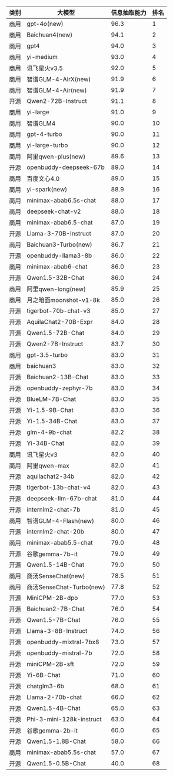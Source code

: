 
| 类别| 大模型                         | 信息抽取能力 | 排名 |
|---|-----------------------------|--------|----|
|商用|gpt-4o(new)|96.3|1|
|商用|Baichuan4(new)|94.1|2|
|商用|gpt4|94.0|3|
|商用|yi-medium|93.0|4|
|商用|讯飞星火v3.5|92.0|5|
|商用|智谱GLM-4-AirX(new)|91.9|6|
|商用|智谱GLM-4-Air(new)|91.9|7|
|开源|Qwen2-72B-Instruct|91.1|8|
|商用|yi-large|91.0|9|
|商用|智谱GLM4|90.0|10|
|商用|gpt-4-turbo|90.0|11|
|商用|yi-large-turbo|90.0|12|
|商用|阿里qwen-plus(new)|89.6|13|
|开源|openbuddy-deepseek-67b|89.0|14|
|商用|百度文心4.0|89.0|15|
|商用|yi-spark(new)|88.9|16|
|商用|minimax-abab6.5s-chat|88.0|17|
|商用|deepseek-chat-v2|88.0|18|
|商用|minimax-abab6.5-chat|87.0|19|
|开源|Llama-3-70B-Instruct|87.0|20|
|商用|Baichuan3-Turbo(new)|86.7|21|
|开源|openbuddy-llama3-8b|86.0|22|
|商用|minimax-abab6-chat|86.0|23|
|开源|Qwen1.5-32B-Chat|86.0|24|
|商用|阿里qwen-long(new)|85.9|25|
|商用|月之暗面moonshot-v1-8k|85.0|26|
|开源|tigerbot-70b-chat-v3|85.0|27|
|开源|AquilaChat2-70B-Expr|84.0|28|
|开源|Qwen1.5-72B-Chat|84.0|29|
|开源|Qwen2-7B-Instruct|83.7|30|
|商用|gpt-3.5-turbo|83.0|31|
|商用|baichuan3|83.0|32|
|开源|Baichuan2-13B-Chat|83.0|33|
|开源|openbuddy-zephyr-7b|83.0|34|
|开源|BlueLM-7B-Chat|83.0|35|
|开源|Yi-1.5-9B-Chat|83.0|36|
|开源|Yi-1.5-34B-Chat|83.0|37|
|开源|glm-4-9b-chat|82.2|38|
|开源|Yi-34B-Chat|82.0|39|
|商用|讯飞星火v3|82.0|40|
|商用|阿里qwen-max|82.0|41|
|开源|aquilachat2-34b|82.0|42|
|开源|tigerbot-13b-chat-v4|82.0|43|
|开源|deepseek-llm-67b-chat|81.0|44|
|开源|internlm2-chat-7b|81.0|45|
|商用|智谱GLM-4-Flash(new)|80.0|46|
|开源|internlm2-chat-20b|80.0|47|
|商用|minimax-abab5.5-chat|79.0|48|
|开源|谷歌gemma-7b-it|79.0|49|
|开源|Qwen1.5-14B-Chat|79.0|50|
|商用|商汤SenseChat(new)|78.5|51|
|商用|商汤SenseChat-Turbo(new)|77.8|52|
|开源|MiniCPM-2B-dpo|77.0|53|
|开源|Baichuan2-7B-Chat|76.0|54|
|开源|Qwen1.5-7B-Chat|76.0|55|
|开源|Llama-3-8B-Instruct|74.0|56|
|开源|openbuddy-mixtral-7bx8|73.0|57|
|开源|openbuddy-mistral-7b|72.0|58|
|开源|miniCPM-2B-sft|72.0|59|
|开源|Yi-6B-Chat|71.0|60|
|开源|chatglm3-6b|68.0|61|
|开源|Llama-2-70b-chat|66.0|62|
|开源|Qwen1.5-4B-Chat|65.0|63|
|开源|Phi-3-mini-128k-instruct|63.0|64|
|开源|谷歌gemma-2b-it|60.0|65|
|开源|Qwen1.5-1.8B-Chat|58.0|66|
|商用|minimax-abab5.5s-chat|57.0|67|
|开源|Qwen1.5-0.5B-Chat|40.0|68|

